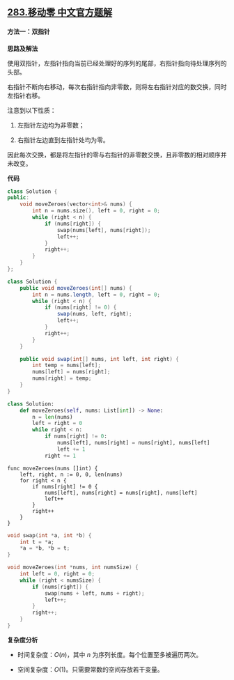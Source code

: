 ## [283.移动零 中文官方题解](https://leetcode.cn/problems/move-zeroes/solutions/100000/yi-dong-ling-by-leetcode-solution)

#### 方法一：双指针

**思路及解法** 

使用双指针，左指针指向当前已经处理好的序列的尾部，右指针指向待处理序列的头部。

右指针不断向右移动，每次右指针指向非零数，则将左右指针对应的数交换，同时左指针右移。

注意到以下性质：

1. 左指针左边均为非零数；

2. 右指针左边直到左指针处均为零。

因此每次交换，都是将左指针的零与右指针的非零数交换，且非零数的相对顺序并未改变。

**代码**

```C++ [sol1-C++]
class Solution {
public:
    void moveZeroes(vector<int>& nums) {
        int n = nums.size(), left = 0, right = 0;
        while (right < n) {
            if (nums[right]) {
                swap(nums[left], nums[right]);
                left++;
            }
            right++;
        }
    }
};
```

```Java [sol1-Java]
class Solution {
    public void moveZeroes(int[] nums) {
        int n = nums.length, left = 0, right = 0;
        while (right < n) {
            if (nums[right] != 0) {
                swap(nums, left, right);
                left++;
            }
            right++;
        }
    }

    public void swap(int[] nums, int left, int right) {
        int temp = nums[left];
        nums[left] = nums[right];
        nums[right] = temp;
    }
}
```

```Python [sol1-Python3]
class Solution:
    def moveZeroes(self, nums: List[int]) -> None:
        n = len(nums)
        left = right = 0
        while right < n:
            if nums[right] != 0:
                nums[left], nums[right] = nums[right], nums[left]
                left += 1
            right += 1
```

```Golang [sol1-Golang]
func moveZeroes(nums []int) {
    left, right, n := 0, 0, len(nums)
    for right < n {
        if nums[right] != 0 {
            nums[left], nums[right] = nums[right], nums[left]
            left++
        }
        right++
    }
}
```

```C [sol1-C]
void swap(int *a, int *b) {
    int t = *a;
    *a = *b, *b = t;
}

void moveZeroes(int *nums, int numsSize) {
    int left = 0, right = 0;
    while (right < numsSize) {
        if (nums[right]) {
            swap(nums + left, nums + right);
            left++;
        }
        right++;
    }
}
```

**复杂度分析**

- 时间复杂度：$O(n)$，其中 $n$ 为序列长度。每个位置至多被遍历两次。

- 空间复杂度：$O(1)$。只需要常数的空间存放若干变量。